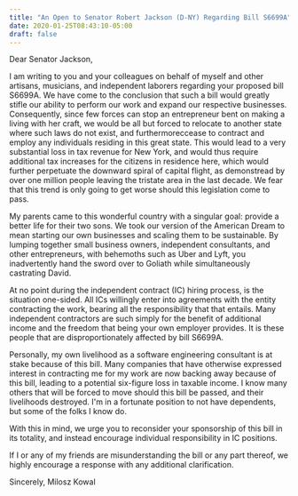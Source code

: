 ```yaml
---
title: "An Open to Senator Robert Jackson (D-NY) Regarding Bill S6699A"
date: 2020-01-25T08:43:10-05:00
draft: false
---
```


Dear Senator Jackson,

I am writing to you and your colleagues on behalf of myself and other artisans, musicians, and independent laborers regarding your proposed bill S6699A. We have come to the conclusion that such a bill would greatly stifle our ability to perform our work and expand our respective businesses. Consequently, since few forces can stop an entrepreneur bent on making a living with her craft, we would be all but forced to relocate to another state where such laws do not exist, and furthermoreccease to contract and employ any individuals residing in this great state. This would lead to a very substantial loss in tax revenue for New York, and would thus require additional tax increases for the citizens in residence here, which would further perpetuate the downward spiral of capital flight, as demonstread by over one million people leaving the tristate area in the last decade. We fear that this trend is only going to get worse should this legislation come to pass.

My parents came to this wonderful country with a singular goal: provide a better life for their two sons. We took our version of the American Dream to mean starting our own businesses and scaling them to be sustainable. By lumping together small business owners, independent consultants, and other entrepreneurs, with behemoths such as Uber and Lyft, you inadvertently hand the sword over to Goliath while simultaneously castrating David.

At no point during the independent contract (IC) hiring process, is the situation one-sided. All ICs willingly enter into agreements with the entity contracting the work, bearing all the responsibility that that entails. Many independent contractors are such simply for the benefit of additional income and the freedom that being your own employer provides. It is these people that are disproportionately affected by bill S6699A.

Personally, my own livelihood as a software engineering consultant is at stake because of this bill. Many companies that have otherwise expressed interest in contracting me for my work are now backing away because of this bill, leading to a potential six-figure loss in taxable income. I know many others that will be forced to move should this bill be passed, and their livelihoods destroyed. I'm in a fortunate position to not have dependents, but some of the folks I know do.

With this in mind, we urge you to reconsider your sponsorship of this bill in its totality, and instead encourage individual responsibility in IC positions.

If I or any of my friends are misunderstanding the bill or any part thereof, we highly encourage a response with any additional clarification.

Sincerely,
Milosz Kowal
